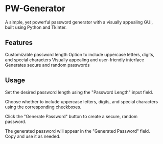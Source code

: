 # PW-Generator

A simple, yet powerful password generator with a visually appealing GUI, built using Python and Tkinter.

## Features

Customizable password length
Option to include uppercase letters, digits, and special characters
Visually appealing and user-friendly interface
Generates secure and random passwords

## Usage

Set the desired password length using the "Password Length" input field.

Choose whether to include uppercase letters, digits, and special characters using the corresponding checkboxes.

Click the "Generate Password" button to create a secure, random password.

The generated password will appear in the "Generated Password" field. Copy and use it as needed.
